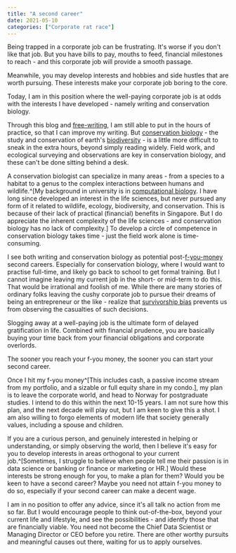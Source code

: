 ```yaml
---
title: "A second career"
date: 2021-05-10
categories: ["Corporate rat race"]
---
```


Being trapped in a corporate job can be frustrating. It's worse if you don't like that job. But you have bills to pay, mouths to feed, financial milestones to reach - and this corporate job will provide a smooth passage.

Meanwhile, you may develop interests and hobbies and side hustles that are worth pursuing. These interests make your corporate job boring to the core.

Today, I am in this position where the well-paying corporate job is at odds with the interests I have developed - namely writing and conservation biology.

Through this blog and [free-writing](https://thestatsguy.rbind.io/post/2021/02/13/a-2021-update-/-on-writing/), I am still able to put in the hours of practice, so that I can improve my writing. But [conservation biology](https://en.wikipedia.org/wiki/Conservation_biology) - the study and conservation of earth's [biodiversity](https://en.wikipedia.org/wiki/Biodiversity) - is a little more difficult to sneak in the extra hours, beyond simply reading widely. Field work, and ecological surveying and observations are key in conservation biology, and these can't be done sitting behind a desk.

A conservation biologist can specialize in many areas - from a species to a habitat to a genus to the complex interactions between humans and wildlife.^[My background in university is in [computational biology](https://en.wikipedia.org/wiki/Computational_biology). I have long since developed an interest in the life sciences, but never pursued any form of it related to wildlife, ecology, biodiversity, and conservation. This is because of their lack of practical (financial) benefits in Singapore. But I do appreciate the inherent complexity of the life sciences - and conservation biology has no lack of complexity.] To develop a circle of competence in conservation biology takes time - just the field work alone is time-consuming.

I see both writing and conservation biology as potential post-[f-you-money](https://money.com/f-u-money-defined-how-much-calculator/) second careers. Especially for conservation biology, where I would want to practise full-time, and likely go back to school to get formal training. But I cannot imagine leaving my current job in the short- or mid-term to do this. That would be irrational and foolish of me. While there are many stories of ordinary folks leaving the cushy corporate job to pursue their dreams of being an entrepreneur or the like - realize that [survivorship bias](https://en.wikipedia.org/wiki/Survivorship_bias) prevents us from observing the casualties of such decisions.

Slogging away at a well-paying job is the ultimate form of delayed gratification in life. Combined with financial prudence, you are basically buying your time back from your financial obligations and corporate overlords.

The sooner you reach your f-you money, the sooner you can start your second career.

Once I hit my f-you money^[This includes cash, a passive income stream from my portfolio, and a sizable or full equity share in my condo.], my plan is to leave the corporate world, and head to Norway for postgraduate studies. I intend to do this within the next 10-15 years. I am not sure how this plan, and the next decade will play out, but I am keen to give this a shot. I am also willing to forgo elements of modern life that society generally values, including a spouse and children.

If you are a curious person, and genuinely interested in helping or understanding, or simply observing the world, then I believe it's easy for you to develop interests in areas orthogonal to your current job.^[Sometimes, I struggle to believe when people tell me their passion is in data science or banking or finance or marketing or HR.] Would these interests be strong enough for you, to make a plan for them? Would you be keen to have a second career? Maybe you need not attain f-you money to do so, especially if your second career can make a decent wage.

I am in no position to offer any advice, since it's all talk no action from me so far. But I would encourage people to think out-of-the-box, beyond your current life and lifestyle, and see the possibilities - and identfy those that are financially viable. You need not become the Chief Data Scientist or Managing Director or CEO before you retire. There are other worthy pursuits and meaningful causes out there, waiting for us to apply ourselves.
